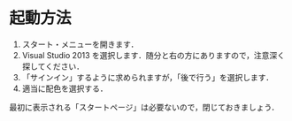 # 起動方法

1. スタート・メニューを開きます．
2. Visual Studio 2013 を選択します．随分と右の方にありますので，注意深く探してください．
3. 「サインイン」するように求められますが，「後で行う」を選択します．
4. 適当に配色を選択する．

最初に表示される「スタートページ」は必要ないので，閉じておきましょう．
